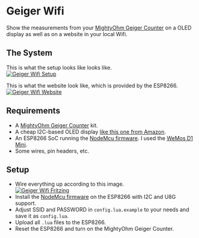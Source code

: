 Geiger Wifi
===========

Show the measurements from your [MightyOhm Geiger Counter](http://mightyohm.com/blog/products/geiger-counter/)
on a OLED display as well as on a website in your local Wifi.


The System
----------

This is what the setup looks like looks like.  
[![Geiger Wifi Setup](pics/geiger-wifi.jpg)](pics/geiger-wifi.jpg)

This is what the website look like, which is provided by the ESP8266.  
[![Geiger Wifi Website](pics/website.jpg)](pics/website.jpg)


Requirements
------------

* A [MightyOhm Geiger Counter](http://mightyohm.com/blog/products/geiger-counter/) kit.
* A cheap I2C-based OLED display [like this one from Amazon](https://www.amazon.com/dp/B06XRBTBTB/).
* An ESP8266 SoC running the [NodeMcu firmware](http://nodemcu.com/).
  I used the [WeMos D1 Mini](https://www.wemos.cc/product/d1-mini.html).
* Some wires, pin headers, etc.



Setup
-----

* Wire everything up according to this image.  
[![Geiger Wifi Fritzing](fritzing/geiger-wifi.jpg)](fritzing/geiger-wifi.jpg)
* Install the [NodeMcu firmware](http://nodemcu.com/) on the ESP8266 with I2C and U8G support.
* Adjust SSID and PASSWORD in `config.lua.example` to your needs and save it as `config.lua`.
* Upload all `.lua` files to the ESP8266.
* Reset the ESP8266 and turn on the MightyOhm Geiger Counter.
